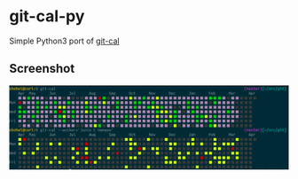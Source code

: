 # git-cal-py

Simple Python3 port of [git-cal](https://github.com/k4rthik/git-cal)

## Screenshot

![git-cal-py](image/git-cal.png)